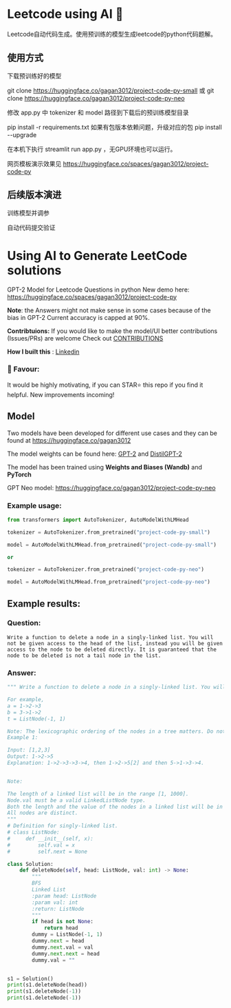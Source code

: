 # Leetcode using AI :robot:

Leetcode自动代码生成。使用预训练的模型生成leetcode的python代码题解。

## 使用方式

下载预训练好的模型 

git clone https://huggingface.co/gagan3012/project-code-py-small 或 git clone https://huggingface.co/gagan3012/project-code-py-neo

修改 app.py 中 tokenizer 和 model 路径到下载后的预训练模型目录

pip install -r requirements.txt 如果有包版本依赖问题，升级对应的包 pip install --upgrade 

在本机下执行 streamlit run app.py ，无GPU环境也可以运行。

网页模板演示效果见 https://huggingface.co/spaces/gagan3012/project-code-py

## 后续版本演进

训练模型并调参

自动代码提交验证

# Using AI to Generate LeetCode solutions

GPT-2 Model for Leetcode Questions in python  New demo here: https://huggingface.co/spaces/gagan3012/project-code-py

**Note**: the Answers might not make sense in some cases because of the bias in GPT-2 Current accuracy is capped at 90%. 

**Contribtuions:** If you would like to make the model/UI better contributions (Issues/PRs) are welcome Check out [CONTRIBUTIONS](https://github.com/gagan3012/project-code-py/blob/master/.github/CONTRIBUTIONS.md) 

**How I built this** : [Linkedin](https://www.linkedin.com/feed/update/urn:li:activity:6775934721827459072/) 

### 📢 Favour:

It would be highly motivating, if you can STAR⭐ this repo if you find it helpful. New improvements incoming!

## Model

Two models have been developed for different use cases and they can be found at https://huggingface.co/gagan3012

The model weights can be found here: [GPT-2](https://huggingface.co/gagan3012/project-code-py) and [DistilGPT-2](https://huggingface.co/gagan3012/project-code-py-small)

The model has been trained using **Weights and Biases (Wandb)** and **PyTorch**

GPT Neo model: https://huggingface.co/gagan3012/project-code-py-neo

### Example usage:
```python
from transformers import AutoTokenizer, AutoModelWithLMHead

tokenizer = AutoTokenizer.from_pretrained("project-code-py-small")

model = AutoModelWithLMHead.from_pretrained("project-code-py-small")

or

tokenizer = AutoTokenizer.from_pretrained("project-code-py-neo")

model = AutoModelWithLMHead.from_pretrained("project-code-py-neo")

```

## Example results:

### Question:

```
Write a function to delete a node in a singly-linked list. You will not be given access to the head of the list, instead you will be given access to the node to be deleted directly. It is guaranteed that the node to be deleted is not a tail node in the list.
```

### Answer:

```python
""" Write a function to delete a node in a singly-linked list. You will not be given access to the head of the list, instead you will be given access to the node to be deleted directly. It is guaranteed that the node to be deleted is not a tail node in the list.

For example,
a = 1->2->3
b = 3->1->2
t = ListNode(-1, 1)

Note: The lexicographic ordering of the nodes in a tree matters. Do not assign values to nodes in a tree.
Example 1:

Input: [1,2,3]
Output: 1->2->5
Explanation: 1->2->3->3->4, then 1->2->5[2] and then 5->1->3->4.


Note:

The length of a linked list will be in the range [1, 1000].
Node.val must be a valid LinkedListNode type.
Both the length and the value of the nodes in a linked list will be in the range [-1000, 1000].
All nodes are distinct.
"""
# Definition for singly-linked list.
# class ListNode:
#     def __init__(self, x):
#         self.val = x
#         self.next = None

class Solution:
    def deleteNode(self, head: ListNode, val: int) -> None:
        """
        BFS
        Linked List
        :param head: ListNode
        :param val: int
        :return: ListNode
        """
        if head is not None:
            return head
        dummy = ListNode(-1, 1)
        dummy.next = head
        dummy.next.val = val
        dummy.next.next = head
        dummy.val = ""


s1 = Solution()
print(s1.deleteNode(head))
print(s1.deleteNode(-1))
print(s1.deleteNode(-1))

   ```
